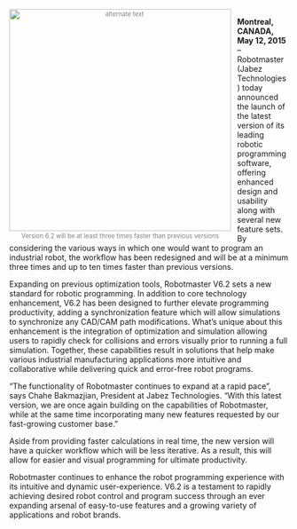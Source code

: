 <div style="font-size:80%; text-align: center; float:left;margin-right: 1em; color:grey;"><img src="/img/blog/2015-05-12_9-08-49.png" alt="alternate text" style="width:400px; display: block;margin-bottom: 0.2em;"> Version 6.2 will be at least three times faster than previous versions </div>

**Montreal, CANADA, May 12, 2015** – Robotmaster (Jabez Technologies) today announced the launch of the latest version of its leading robotic programming software, offering enhanced design and usability along with several new feature sets. By considering the various ways in which one would want to program an industrial robot, the workflow has been redesigned and will be at a minimum three times and up to ten times faster than previous versions. 

Expanding on previous optimization tools, Robotmaster V6.2 sets a new standard for robotic programming. In addition to core technology enhancement, V6.2 has been designed to further elevate programming productivity, adding a synchronization feature which will allow simulations to synchronize any CAD/CAM path modifications. What’s unique about this enhancement is the integration of optimization and simulation allowing users to rapidly check for collisions and errors visually prior to running a full simulation. Together, these capabilities result in solutions that help make various industrial manufacturing applications more intuitive and collaborative while delivering quick and error-free robot programs. 

“The functionality of Robotmaster continues to expand at a rapid pace”, says Chahe Bakmazjian, President at Jabez Technologies. “With this latest version, we are once again building on the capabilities of Robotmaster, while at the same time incorporating many new features requested by our fast-growing customer base.”

Aside from providing faster calculations in real time, the new version will have a quicker workflow which will be less iterative. As a result, this will allow for easier and visual programming for ultimate productivity. 

Robotmaster continues to enhance the robot programming experience with its intuitive and dynamic user-experience. V6.2 is a testament to rapidly achieving desired robot control and program success through an ever expanding arsenal of easy-to-use features and a growing variety of applications and robot brands.